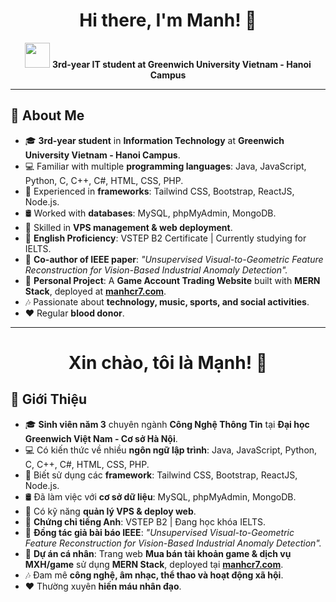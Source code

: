 <h1 align="center">Hi there, I'm Manh! 👋</h1>

<p align="center">
  <img src="https://media.giphy.com/media/hvRJCLFzcasrR4ia7z/giphy.gif" width="40px"/>
  <b>3rd-year IT student at Greenwich University Vietnam - Hanoi Campus</b>
</p>

---

## 🌟 About Me

- 🎓 **3rd-year student** in **Information Technology** at **Greenwich University Vietnam - Hanoi Campus**.
- 💻 Familiar with multiple **programming languages**: Java, JavaScript, Python, C, C++, C#, HTML, CSS, PHP.
- 🔧 Experienced in **frameworks**: Tailwind CSS, Bootstrap, ReactJS, Node.js.
- 🛢️ Worked with **databases**: MySQL, phpMyAdmin, MongoDB.
- 🚀 Skilled in **VPS management & web deployment**.
- 📜 **English Proficiency**: VSTEP B2 Certificate | Currently studying for IELTS.
- 🔬 **Co-author of IEEE paper**: _"Unsupervised Visual-to-Geometric Feature Reconstruction for Vision-Based Industrial Anomaly Detection"._
- 🛒 **Personal Project**: A **Game Account Trading Website** built with **MERN Stack**, deployed at **[manhcr7.com](https://manhcr7.com)**.
- 🎶 Passionate about **technology, music, sports, and social activities**.
- ❤️ Regular **blood donor**.

---

<h1 align="center">Xin chào, tôi là Mạnh! 👋</h1>

## 🌟 Giới Thiệu

- 🎓 **Sinh viên năm 3** chuyên ngành **Công Nghệ Thông Tin** tại **Đại học Greenwich Việt Nam - Cơ sở Hà Nội**.
- 💻 Có kiến thức về nhiều **ngôn ngữ lập trình**: Java, JavaScript, Python, C, C++, C#, HTML, CSS, PHP.
- 🔧 Biết sử dụng các **framework**: Tailwind CSS, Bootstrap, ReactJS, Node.js.
- 🛢️ Đã làm việc với **cơ sở dữ liệu**: MySQL, phpMyAdmin, MongoDB.
- 🚀 Có kỹ năng **quản lý VPS & deploy web**.
- 📜 **Chứng chỉ tiếng Anh**: VSTEP B2 | Đang học khóa IELTS.
- 🔬 **Đồng tác giả bài báo IEEE**: _"Unsupervised Visual-to-Geometric Feature Reconstruction for Vision-Based Industrial Anomaly Detection"._
- 🛒 **Dự án cá nhân**: Trang web **Mua bán tài khoản game & dịch vụ MXH/game** sử dụng **MERN Stack**, deployed tại **[manhcr7.com](https://manhcr7.com)**.
- 🎶 Đam mê **công nghệ, âm nhạc, thể thao và hoạt động xã hội**.
- ❤️ Thường xuyên **hiến máu nhân đạo**.
